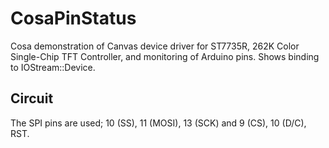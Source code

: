 CosaPinStatus
=============

Cosa demonstration of Canvas device driver for ST7735R, 262K Color 
Single-Chip TFT Controller, and monitoring of Arduino pins.
Shows binding to IOStream::Device.

Circuit
-------
The SPI pins are used; 10 (SS), 11 (MOSI), 13 (SCK) and 9 (CS), 10 (D/C),
RST.




